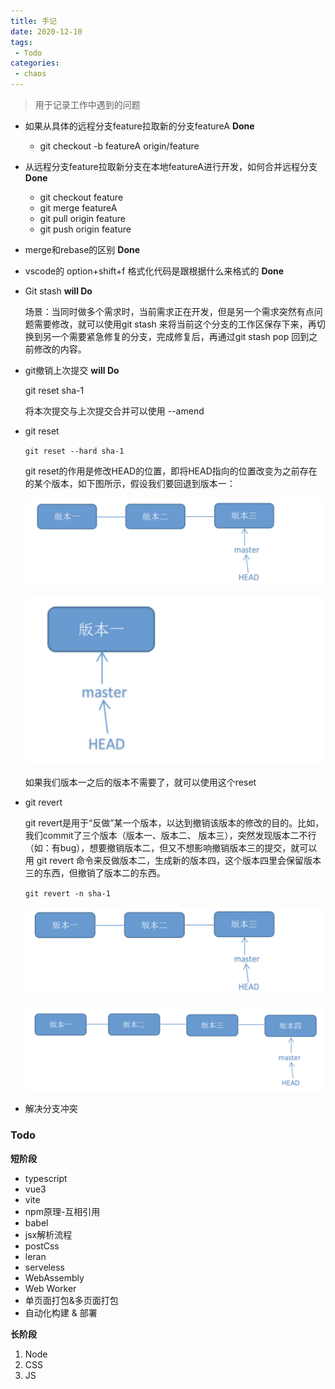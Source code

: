 ```yaml
---
title: 手记
date: 2020-12-10
tags:
 - Todo
categories: 
 - chaos
---
```



> 用于记录工作中遇到的问题

+ 如果从具体的远程分支feature拉取新的分支featureA **Done**
  
  + git checkout -b featureA origin/feature
  
+ 从远程分支feature拉取新分支在本地featureA进行开发，如何合并远程分支 **Done**
  + git checkout feature
  + git merge featureA
  + git pull origin feature
  + git push origin feature
  
+ merge和rebase的区别  **Done**

+ vscode的 option+shift+f 格式化代码是跟根据什么来格式的  **Done**

+ Git stash **will Do**

  场景：当同时做多个需求时，当前需求正在开发，但是另一个需求突然有点问题需要修改，就可以使用git stash 来将当前这个分支的工作区保存下来，再切换到另一个需要紧急修复的分支，完成修复后，再通过git stash pop 回到之前修改的内容。

+ git撤销上次提交 **will Do**

  git reset sha-1
  
  将本次提交与上次提交合并可以使用 --amend
  
+ git reset

  `git reset --hard sha-1`

   git reset的作用是修改HEAD的位置，即将HEAD指向的位置改变为之前存在的某个版本，如下图所示，假设我们要回退到版本一：

  ![image-20201210234929125](./Todolist/image-20201210234929125.png)

  ![image-20201210235023275](./Todolist/image-20201210235023275.png)

  如果我们版本一之后的版本不需要了，就可以使用这个reset

+ git revert

   git revert是用于“反做”某一个版本，以达到撤销该版本的修改的目的。比如，我们commit了三个版本（版本一、版本二、 版本三），突然发现版本二不行（如：有bug），想要撤销版本二，但又不想影响撤销版本三的提交，就可以用 git revert 命令来反做版本二，生成新的版本四，这个版本四里会保留版本三的东西，但撤销了版本二的东西。

  `git revert -n sha-1`

  ![image-20201210235156202](./Todolist/image-20201210235156202.png)

  

  ![image-20201210235216356](./Todolist/image-20201210235216356.png)

+ 解决分支冲突




### Todo

**短阶段**


+ typescript
+ vue3
+ vite
+ npm原理-互相引用
+ babel
+ jsx解析流程
+ postCss
+ leran
+ serveless
+ WebAssembly
+ Web Worker
+ 单页面打包&多页面打包
+ 自动化构建 & 部署

**长阶段**

1. Node
2. CSS
3. JS





